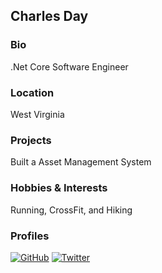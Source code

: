 ## Charles Day

### Bio
.Net Core Software Engineer 

### Location
West Virginia

### Projects
Built a Asset Management System 

### Hobbies & Interests
Running, CrossFit, and Hiking

### Profiles
[![GitHub][github-img]](https://github.com/daycharles) 
[![Twitter][twitter-img]](https://twitter.com/diesel9051)  

<!-- Don't edit the below 2 lines -->
[twitter-img]: https://i.imgur.com/wWzX9uB.png
[github-img]: https://i.imgur.com/9I6NRUm.png